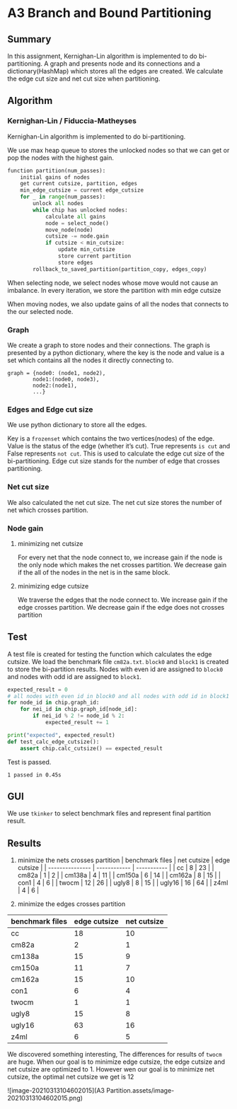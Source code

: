 # A3 Branch and Bound Partitioning

## Summary

In this assignment, Kernighan-Lin algorithm is implemented to do bi-partitioning. A graph and presents node and its connections and a dictionary(HashMap) which stores all the edges are created. We calculate the edge cut size and net cut size when partitioning.

## Algorithm
### Kernighan-Lin /  Fiduccia-Matheyses

Kernighan-Lin algorithm is implemented to do bi-partitioning. 

We use max heap queue to stores the unlocked nodes so that we can get or pop the nodes with the  highest gain. 

```python
function partition(num_passes):
    initial gains of nodes
    get current cutsize, partition, edges
    min_edge_cutsize = current edge_cutsize
    for _ in range(num_passes):
        unlock all nodes
        while chip has unlocked nodes:
        	calculate all gains
            node = select_node()
            move_node(node)
            cutsize -= node.gain
            if cutsize < min_cutsize:
                update min_cutsize
                store current partition
                store edges
        rollback_to_saved_partition(partition_copy, edges_copy)        
```

When selecting node, we select nodes whose move would not cause an imbalance. In every iteration, we store the partition with min edge cutsize

When moving nodes, we also update gains of all the nodes that connects to the our selected node.

### Graph

We create a graph to store nodes and their connections. The graph is presented by a python dictionary, where the key is the node and value is a set which contains all the nodes it directly connecting to.

```
graph = {node0: (node1, node2),
		node1:(node0, node3),
		node2:(node1),
		...}
```

### Edges  and Edge cut size

We use python dictionary to store all the edges. 

Key is a `frozenset` which contains the two vertices(nodes) of the edge. Value is the status of the edge (whether it’s cut). True represents `is cut` and False represents `not cut`. This is used to calculate the edge cut size of the bi-partitioning. Edge cut size stands for the number of edge that crosses partitioning.

### Net cut size

We also calculated the net cut size. The net cut size stores the number of net which crosses partition.

### Node gain

1. minimizing net cutsize

   For every net that the node connect to, we increase gain if the node is the only node which makes the net crosses partition. We decrease gain if the all of the nodes in the net is in the same block.

2. minimizing edge cutsize

   We traverse the edges that the node connect to. We increase gain if the edge crosses partition. We decrease gain if the edge does not crosses partition


## Test

A test file is created for testing the function which calculates the edge cutsize. We load the benchmark file `cm82a.txt`. `block0` and `block1` is created to store the bi-partition results. Nodes with even id are assigned to `block0` and nodes with odd id are assigned to `block1`.

```python
expected_result = 0
# all nodes with even id in block0 and all nodes with odd id in block1
for node_id in chip.graph_id:
    for nei_id in chip.graph_id[node_id]:
        if nei_id % 2 != node_id % 2:
            expected_result += 1

print("expected", expected_result)
def test_calc_edge_cutsize():
    assert chip.calc_cutsize() == expected_result
```

Test is passed.

`1 passed in 0.45s`

## GUI

We use `tkinker` to select benchmark files and represent final partition result.

## Results

1. minimize the nets crosses partition
| benchmark files | net cutsize | edge cutsize |
| --------------- | ------------ | ----------- |
| cc              | 8          | 23        |
| cm82a           | 1           | 2          |
| cm138a          | 4          | 11         |
| cm150a          | 6          | 14         |
| cm162a          | 8          | 15        |
| con1            | 4           | 6          |
| twocm           | 12           | 26         |
| ugly8           | 8          | 15         |
| ugly16          | 16         | 64        |
| z4ml            | 4           | 6          |


1. minimize the edges crosses partition

| benchmark files | edge cutsize | net cutsize |
| --------------- | ------------ | ----------- |
| cc              | 18           | 10          |
| cm82a           | 2            | 1           |
| cm138a          | 15           | 9           |
| cm150a          | 11           | 7           |
| cm162a          | 15           | 10          |
| con1            | 6            | 4           |
| twocm           | 1            | 1           |
| ugly8           | 15           | 8           |
| ugly16          | 63           | 16          |
| z4ml            | 6            | 5           |

We discovered something interesting, The differences for results of `twocm` are huge. When our goal is to minimize edge cutsize, the edge cutsize and net cutsize are optimized to 1. However wen our goal is to minimize net cutsize, the optimal net cutsize we get is 12

![image-20210313104602015](A3 Partition.assets/image-20210313104602015.png)